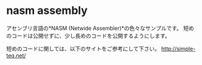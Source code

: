 # nasm assembly
アセンブリ言語の*NASM (Netwide Assembler)*の色々なサンプルです。
短めのコードは公開せずに、少し長めのコードを公開するようにします。
  
短めのコードに関しては、以下のサイトをご参考にして下さい。
http://simple-teq.net/
